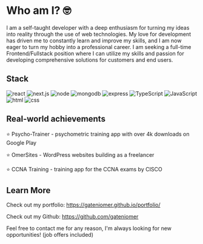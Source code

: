 # Who am I? 🤓
I am a self-taught developer with a deep enthusiasm for turning my ideas into reality through the use of web technologies. My love for development has driven me to constantly learn and improve my skills, and I am now eager to turn my hobby into a professional career. I am seeking a full-time Frontend/Fullstack position where I can utilize my skills and passion for developing comprehensive solutions for customers and end users. 

## Stack
![react](https://img.shields.io/badge/React-8758FF)
![next.js](https://img.shields.io/badge/Next.js-8758FF)
![node](https://img.shields.io/badge/Node.js-FF8B13)
![mongodb](https://img.shields.io/badge/MongoDB-FF8B13)
![express](https://img.shields.io/badge/Express-FF8B13)
![TypeScript](https://img.shields.io/badge/TypeScript-453C67)
![JavaScript](https://img.shields.io/badge/JavaScript-453C67)
![html](https://img.shields.io/badge/HTML-453C67)
![css](https://img.shields.io/badge/CSS-453C67)

## Real-world achievements
⭐ Psycho-Trainer - psychometric training app with over 4k downloads on Google Play

⭐ OmerSites - WordPress websites building as a freelancer

⭐ CCNA Training - training app for the CCNA exams by CISCO

## Learn More
Check out my portfolio: https://gateniomer.github.io/portfolio/

Check out my Github: https://github.com/gateniomer

Feel free to contact me for any reason, I'm always looking for new opportunities! (job offers included)


